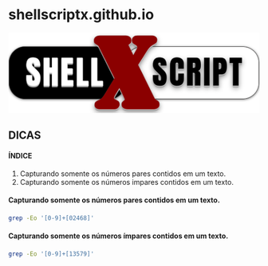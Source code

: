 # shellscriptx.github.io

![shellscriptx](shellx.png)


## DICAS

#### ÍNDICE

1. Capturando somente os números pares contidos em um texto.
2. Capturando somente os números impares contidos em um texto.

#### Capturando somente os números pares contidos em um texto.
```bash
grep -Eo '[0-9]+[02468]'
```

#### Capturando somente os números ímpares contidos em um texto.
```bash
grep -Eo '[0-9]+[13579]'
```
